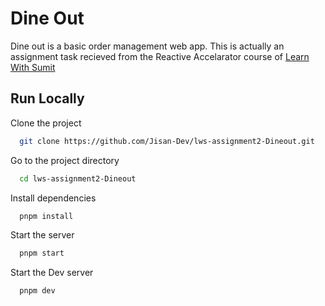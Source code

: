 # Dine Out

Dine out is a basic order management web app. This is actually an assignment task recieved from the Reactive Accelarator course of [Learn With Sumit](https://learnwithsumit.com/)

## Run Locally

Clone the project

```bash
  git clone https://github.com/Jisan-Dev/lws-assignment2-Dineout.git
```

Go to the project directory

```bash
  cd lws-assignment2-Dineout
```

Install dependencies

```bash
  pnpm install
```

Start the server

```bash
  pnpm start
```

Start the Dev server

```bash
  pnpm dev
```

